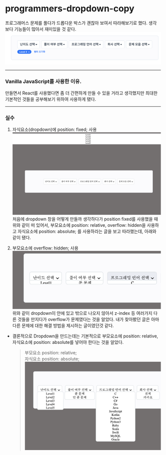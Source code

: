 # programmers-dropdown-copy

프로그래머스 문제를 풀다가 드롭다운 박스가 괜찮아 보여서 따라해보기로 했다.
생각 보다 기능들이 많아서 재미있을 것 같다.
![programmers Dropdown](images/prog-dropdown.png)

---

### Vanilla JavaScript를 사용한 이유.

만들면서 React를 사용했다면 좀 더 간편하게 만들 수 있을 거라고 생각했지만
최대한 기본적인 것들을 공부해보기 위하여 사용하게 됐다.

---

### 실수

1. 자식요소(dropdown)에 position: fixed; 사용
   ![position:fiex](images/position-fixed.png)
   처음에 dropdown 창을 어떻게 만들까 생각하다가 position fixed를 사용했을 때 위와 같이 떠 있어서, 부모요소에 position: relative, overflow: hidden을 사용하고 자식요소에 position: absolute; 를 사용하라는 글을 보고 따라했는데, 아래와 같이 됐다.

2. 부모요소에 overflow: hidden; 사용
   ![img](images/overflow-hidden.png)
   위와 같이 dropdown이 안에 있고 밖으로 나오지 않아서 z-index 등 여러가지 다른 것들을 만지다가 overflow가 문제였다는 것을 알았다. 내가 찾아봤던 글은 아마 다른 문제에 대한 해결 방법을 제시하는 글이였던것 같다.

- 결론적으로 Dropdown을 만드는데는 기본적으로 부모요소에 position: relative, 자식요소에 position: absolute를 넣어야 한다는 것을 알았다.
  > 부모요소 position: relative; \
  > 자식요소 position: absolute;
  > ![final](images/final.png)
